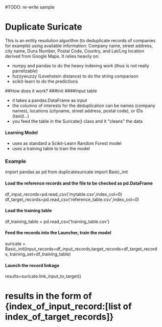 #TODO: re-write sample

# Duplicate Suricate
This is an entity resolution algorithm (to deduplicate records of companies for example) using available information: Company name, street address, city name, Duns Number, Postal Code, Country, and Lat/Lng location derived from Google Maps.
It relies heavily on:
 - numpy and pandas to do the heavy indexing work (thus is not really parrelizable)
 - fuzzywuzzy (Levehstein distance) to do the string comparison
 - scikit-learn to do the predictions
 
 ##How does it work?
 ###Init
 ####Input table
 - it takes a pandas.DataFrame as input
 - the columns of interests for the deduplication can be names (company names), locations (cityname, street address, postal code), or IDs (taxid...)
 - you feed the table in the Suricate() class and it "cleans" the data
 #### Learning Model
 - uses as standard a Scikit-Learn Random Forest model
 - uses a training table to train the model
 
### Example

import pandas as pd
from duplicatesuricate import Basic_init

#### Load the reference records and the file to be checked as pd.DataFrame
df_input_records=pd.read_csv('mytable.csv',index_col=0)
df_target_records=pd.read_csv('reference_table.csv',index_col=0)

#### Load the training table
df_training_table = pd.read_csv('training_table.csv')

#### Feed the records into the Launcher, train the model
suricate = Basic_init(input_records=df_input_records,target_records=df_target_records,
                      training_set=df_training_table)

#### Launch the record linkage
results=suricate.link_input_to_target()

# results in the form of {index_of_input_record:[list of index_of_target_records]}


 

